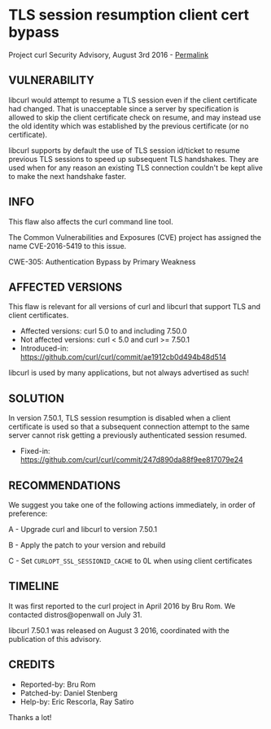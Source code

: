 TLS session resumption client cert bypass
=========================================

Project curl Security Advisory, August 3rd 2016 -
[Permalink](https://curl.se/docs/CVE-2016-5419.html)

VULNERABILITY
-------------

libcurl would attempt to resume a TLS session even if the client certificate
had changed. That is unacceptable since a server by specification is allowed
to skip the client certificate check on resume, and may instead use the old
identity which was established by the previous certificate (or no
certificate).

libcurl supports by default the use of TLS session id/ticket to resume
previous TLS sessions to speed up subsequent TLS handshakes. They are used
when for any reason an existing TLS connection couldn't be kept alive to make
the next handshake faster.

INFO
----

This flaw also affects the curl command line tool.

The Common Vulnerabilities and Exposures (CVE) project has assigned the name
CVE-2016-5419 to this issue.

CWE-305: Authentication Bypass by Primary Weakness

AFFECTED VERSIONS
-----------------

This flaw is relevant for all versions of curl and libcurl that support TLS
and client certificates.

- Affected versions: curl 5.0 to and including 7.50.0
- Not affected versions: curl < 5.0 and curl >= 7.50.1
- Introduced-in: https://github.com/curl/curl/commit/ae1912cb0d494b48d514

libcurl is used by many applications, but not always advertised as such!

SOLUTION
------------

In version 7.50.1, TLS session resumption is disabled when a client certificate
is used so that a subsequent connection attempt to the same server cannot risk
getting a previously authenticated session resumed.

- Fixed-in: https://github.com/curl/curl/commit/247d890da88f9ee817079e24

RECOMMENDATIONS
---------------

We suggest you take one of the following actions immediately, in order of
preference:

 A - Upgrade curl and libcurl to version 7.50.1

 B - Apply the patch to your version and rebuild

 C - Set `CURLOPT_SSL_SESSIONID_CACHE` to 0L when using client certificates

TIMELINE
---------

It was first reported to the curl project in April 2016 by Bru Rom. We
contacted distros@openwall on July 31.

libcurl 7.50.1 was released on August 3 2016, coordinated with the publication
of this advisory.

CREDITS
-------

- Reported-by: Bru Rom
- Patched-by: Daniel Stenberg
- Help-by: Eric Rescorla, Ray Satiro

Thanks a lot!

